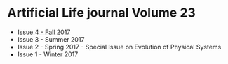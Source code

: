 # Artificial Life journal Volume 23  

- [Issue 4 - Fall 2017](https://github.com/bioerrorlog/ALife-OpenAccess-Papers/tree/master/Artificial-Life-journal/Volume_23/Issue_4_Fall_2017)  
- Issue 3 - Summer 2017
- Issue 2 - Spring 2017 - Special Issue on Evolution of Physical Systems
- Issue 1 - Winter 2017